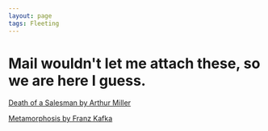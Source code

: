 ```yaml
---
layout: page
tags: Fleeting 
---
```


# Mail wouldn't let me attach these, so we are here I guess.

[Death of a Salesman by Arthur Miller](../../assets/Death%20of%20a%20Salesman%20by%20Arthur%20Miller.pdf)

[Metamorphosis by Franz Kafka](../../assets/Metamorphosis%20by%20Franz%20Kafka.pdf)